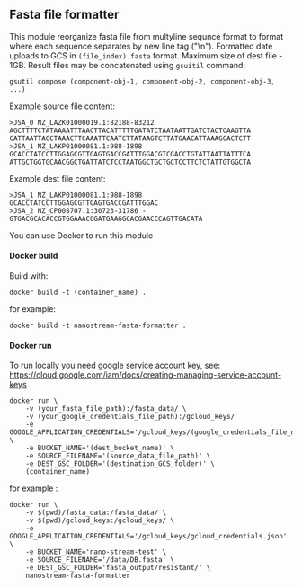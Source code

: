 ## Fasta file formatter

This module reorganize fasta file from multyline sequnce format to format 
where each sequence separates by new line tag ("\n").
Formatted date uploads to GCS in `(file_index).fasta` format. Maximum size of dest file - 1GB.
Result files may be concatenated using `gsuitil` command:
```
gsutil compose (component-obj-1, component-obj-2, component-obj-3, ...)
```

Example source file content:

```
>JSA_0 NZ_LAZK01000019.1:82188-83212
AGCTTTTCTATAAAATTTAACTTACATTTTTGATATCTAATAATTGATCTACTCAAGTTA
CATTAATTAGCTAAACTTCAAATTCAATCTTATAAGTCTTATGAACATTAAAGCACTCTT
>JSA_1 NZ_LAKP01000081.1:988-1898
GCACCTATCCTTGGAGCGTTGAGTGACCGATTTGGACGTCGACCTGTATTAATTATTTCA
ATTGCTGGTGCAACGGCTGATTATCTCCTAATGGCTGCTGCTCCTTCTCTATTGTGGCTA
```

Example dest file content:

```
>JSA_1 NZ_LAKP01000081.1:988-1898	GCACCTATCCTTGGAGCGTTGAGTGACCGATTTGGAC
>JSA_2 NZ_CP008707.1:30723-31786 -	GTGACGCACACCGTGGAAACGGATGAAGGCACGAACCCAGTTGACATA
```


You can use Docker to run this module

#### Docker build


Build with:

```
docker build -t (container_name) .
```

for example:

```     
docker build -t nanostream-fasta-formatter .
```

#### Docker run

To run locally you need google service account key, see: https://cloud.google.com/iam/docs/creating-managing-service-account-keys

```
docker run \
    -v (your_fasta_file_path):/fasta_data/ \
    -v (your_google_credentials_file_path):/gcloud_keys/
    -e GOOGLE_APPLICATION_CREDENTIALS='/gcloud_keys/(google_credentials_file_name)' \
    -e BUCKET_NAME='(dest_bucket_name)' \
    -e SOURCE_FILENAME='(source_data_file_path)' \
    -e DEST_GSC_FOLDER='(destination_GCS_folder)' \
    (container_name)
```

for example :

``` 
docker run \
    -v $(pwd)/fasta_data:/fasta_data/ \
    -v $(pwd)/gcloud_keys:/gcloud_keys/ \
    -e GOOGLE_APPLICATION_CREDENTIALS='/gcloud_keys/gcloud_credentials.json' \
    -e BUCKET_NAME='nano-stream-test' \
    -e SOURCE_FILENAME='/data/DB.fasta' \
    -e DEST_GSC_FOLDER='fasta_output/resistant/' \
    nanostream-fasta-formatter
```


















